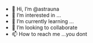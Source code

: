 - 👋 Hi, I’m @astrauna
- 👀 I’m interested in ...
- 🌱 I’m currently learning ...
- 💞️ I’m looking to collaborate
- 📫 How to reach me ...you dont

<!---
astrauna/astrauna is a ✨ special ✨ repository because its `README.md` (this file) appears on your GitHub profile.
You can click the Preview link to take a look at your changes.
--->

